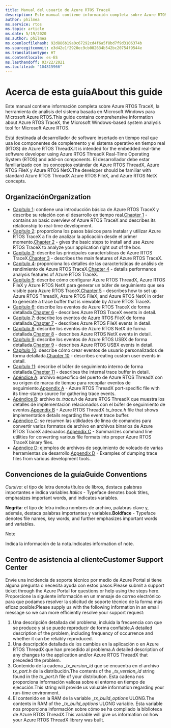 ```yaml
---
title: Manual del usuario de Azure RTOS TraceX
description: Este manual contiene información completa sobre Azure RTOS TraceX, la herramienta de análisis del sistema basada en Microsoft Windows de Microsoft.
author: philmea
ms.service: rtos
ms.topic: article
ms.date: 5/19/2020
ms.author: philmea
ms.openlocfilehash: 92d886b19a0c67292cd4f6a5f8bd7f9d3106374b
ms.sourcegitcommit: e3d42e1f2920ec9cb002634b542bc20754f9544e
ms.translationtype: HT
ms.contentlocale: es-ES
ms.lasthandoff: 03/22/2021
ms.locfileid: "104815966"
---
```

# <a name="about-this-guide"></a><span data-ttu-id="104c1-103">Acerca de esta guía</span><span class="sxs-lookup"><span data-stu-id="104c1-103">About this guide</span></span>

<span data-ttu-id="104c1-104">Este manual contiene información completa sobre Azure RTOS TraceX, la herramienta de análisis del sistema basada en Microsoft Windows para Microsoft Azure RTOS.</span><span class="sxs-lookup"><span data-stu-id="104c1-104">This guide contains comprehensive information about Azure RTOS TraceX, the Microsoft Windows-based system analysis tool for Microsoft Azure RTOS.</span></span>

<span data-ttu-id="104c1-105">Está destinada al desarrollador de software insertado en tiempo real que usa los componentes de complemento y el sistema operativo en tiempo real (RTOS) de Azure RTOS ThreadX.</span><span class="sxs-lookup"><span data-stu-id="104c1-105">It is intended for the embedded real-time software developer using Azure RTOS ThreadX Real-Time Operating System (RTOS) and add-on components.</span></span> <span data-ttu-id="104c1-106">El desarrollador debe estar familiarizado con los conceptos estándar de Azure RTOS ThreadX, Azure RTOS FileX y Azure RTOS NetX.</span><span class="sxs-lookup"><span data-stu-id="104c1-106">The developer should be familiar with standard Azure RTOS ThreadX Azure RTOS FileX, and Azure RTOS NetX concepts.</span></span>

## <a name="organization"></a><span data-ttu-id="104c1-107">Organización</span><span class="sxs-lookup"><span data-stu-id="104c1-107">Organization</span></span>

- <span data-ttu-id="104c1-108">[Capítulo 1](chapter1.md): contiene una introducción básica de Azure RTOS TraceX y describe su relación con el desarrollo en tiempo real.</span><span class="sxs-lookup"><span data-stu-id="104c1-108">[Chapter 1](chapter1.md) - contains an basic overview of Azure RTOS TraceX and describes its relationship to real-time development.</span></span>
- <span data-ttu-id="104c1-109">[Capítulo 2](chapter2.md): proporciona los pasos básicos para instalar y utilizar Azure RTOS TraceX a fin de analizar la aplicación desde el primer momento.</span><span class="sxs-lookup"><span data-stu-id="104c1-109">[Chapter 2](chapter2.md) - gives the basic steps to install and use Azure RTOS TraceX to analyze your application right out of the box.</span></span>
- <span data-ttu-id="104c1-110">[Capítulo 3](chapter3.md): describe las principales características de Azure RTOS TraceX.</span><span class="sxs-lookup"><span data-stu-id="104c1-110">[Chapter 3](chapter3.md) - describes the main features of Azure RTOS TraceX.</span></span>
- <span data-ttu-id="104c1-111">[Capítulo 4](chapter4.md): proporciona los detalles de las características de análisis de rendimiento de Azure RTOS TraceX.</span><span class="sxs-lookup"><span data-stu-id="104c1-111">[Chapter 4](chapter4.md) - details performance analysis features of Azure RTOS TraceX.</span></span>
- <span data-ttu-id="104c1-112">[Capítulo 5](chapter5.md): describe cómo configurar Azure RTOS ThreadX, Azure RTOS FileX y Azure RTOS NetX para generar un búfer de seguimiento que sea visible para Azure RTOS TraceX.</span><span class="sxs-lookup"><span data-stu-id="104c1-112">[Chapter 5](chapter5.md) - describes how to set up Azure RTOS ThreadX, Azure RTOS FileX, and Azure RTOS NetX in order to generate a trace buffer that is viewable by Azure RTOS TraceX.</span></span>
- <span data-ttu-id="104c1-113">[Capítulo 6](chapter6.md): describe los eventos de Azure RTOS TraceX de forma detallada.</span><span class="sxs-lookup"><span data-stu-id="104c1-113">[Chapter 6](chapter6.md) - describes Azure RTOS TraceX events in detail.</span></span>
- <span data-ttu-id="104c1-114">[Capítulo 7](chapter7.md): describe los eventos de Azure RTOS FileX de forma detallada.</span><span class="sxs-lookup"><span data-stu-id="104c1-114">[Chapter 7](chapter7.md) - describes Azure RTOS FileX events in detail.</span></span>
- <span data-ttu-id="104c1-115">[Capítulo 8](chapter8.md): describe los eventos de Azure RTOS NetX de forma detallada.</span><span class="sxs-lookup"><span data-stu-id="104c1-115">[Chapter 8](chapter8.md) - describes Azure RTOS NetX events in detail.</span></span>
- <span data-ttu-id="104c1-116">[Capítulo 9](chapter9.md): describe los eventos de Azure RTOS USBX de forma detallada.</span><span class="sxs-lookup"><span data-stu-id="104c1-116">[Chapter 9](chapter9.md) - describes Azure RTOS USBX events in detail.</span></span>
- <span data-ttu-id="104c1-117">[Capítulo 10](chapter10.md): describe cómo crear eventos de usuario personalizados de forma detallada.</span><span class="sxs-lookup"><span data-stu-id="104c1-117">[Chapter 10](chapter10.md) - describes creating custom user events in detail.</span></span>
- <span data-ttu-id="104c1-118">[Capítulo 11](chapter11.md): describe el búfer de seguimiento interno de forma detallada.</span><span class="sxs-lookup"><span data-stu-id="104c1-118">[Chapter 11](chapter11.md) - describes the internal trace buffer in detail.</span></span>
- <span data-ttu-id="104c1-119">[Apéndice A](appendix-a.md): archivo específico del puerto de Azure RTOS ThreadX con su origen de marca de tiempo para recopilar eventos de seguimiento.</span><span class="sxs-lookup"><span data-stu-id="104c1-119">[Appendix A](appendix-a.md) - Azure RTOS ThreadX port-specific file with its time-stamp source for gathering trace events.</span></span>
- <span data-ttu-id="104c1-120">[Apéndice B](appendix-b.md): archivo *tx_trace.h* de Azure RTOS ThreadX que muestra los detalles de implementación relacionados con el búfer de seguimiento de eventos.</span><span class="sxs-lookup"><span data-stu-id="104c1-120">[Appendix B](appendix-b.md) - Azure RTOS ThreadX *tx_trace.h* file that shows implementation details regarding the event trace buffer.</span></span>
- <span data-ttu-id="104c1-121">[Apéndice C](appendix-c.md): se resumen las utilidades de línea de comandos para convertir varios formatos de archivo en archivos binarios de Azure RTOS TraceX adecuados.</span><span class="sxs-lookup"><span data-stu-id="104c1-121">[Appendix C](appendix-c.md) - Summarizes command line utilities for converting various file formats into proper Azure RTOS TraceX binary files.</span></span>
- <span data-ttu-id="104c1-122">[Apéndice D](appendix-d.md): ejemplos de archivos de seguimiento de volcado de varias herramientas de desarrollo.</span><span class="sxs-lookup"><span data-stu-id="104c1-122">[Appendix D](appendix-d.md) - Examples of dumping trace files from various development tools.</span></span>

## <a name="guide-conventions"></a><span data-ttu-id="104c1-123">Convenciones de la guía</span><span class="sxs-lookup"><span data-stu-id="104c1-123">Guide Conventions</span></span>

<span data-ttu-id="104c1-124">*Cursiva*: el tipo de letra denota títulos de libros, destaca palabras importantes e indica variables.</span><span class="sxs-lookup"><span data-stu-id="104c1-124">*Italics* - Typeface denotes book titles, emphasizes important words, and indicates variables.</span></span>

<span data-ttu-id="104c1-125">**Negrita**: el tipo de letra indica nombres de archivo, palabras clave y, además, destaca palabras importantes y variables.</span><span class="sxs-lookup"><span data-stu-id="104c1-125">**Boldface** - Typeface denotes file names, key words, and further emphasizes important words and variables.</span></span>

> [!NOTE]
> <span data-ttu-id="104c1-126">Indica la información de la nota.</span><span class="sxs-lookup"><span data-stu-id="104c1-126">Indicates information of note.</span></span>

## <a name="customer-support-center"></a><span data-ttu-id="104c1-127">Centro de asistencia al cliente</span><span class="sxs-lookup"><span data-stu-id="104c1-127">Customer Support Center</span></span>

<span data-ttu-id="104c1-128">Envíe una incidencia de soporte técnico por medio de Azure Portal si tiene alguna pregunta o necesita ayuda con estos pasos.</span><span class="sxs-lookup"><span data-stu-id="104c1-128">Please submit a support ticket through the Azure Portal for questions or help using the steps here.</span></span> <span data-ttu-id="104c1-129">Proporcione la siguiente información en un mensaje de correo electrónico para que podamos resolver la solicitud de soporte técnico de la forma más eficaz posible:</span><span class="sxs-lookup"><span data-stu-id="104c1-129">Please supply us with the following information in an email message so we can more efficiently resolve your support request:</span></span>

1. <span data-ttu-id="104c1-130">Una descripción detallada del problema, incluida la frecuencia con que se produce y si se puede reproducir de forma confiable.</span><span class="sxs-lookup"><span data-stu-id="104c1-130">A detailed description of the problem, including frequency of occurrence and whether it can be reliably reproduced.</span></span>
2. <span data-ttu-id="104c1-131">Una descripción detallada de los cambios en la aplicación o en Azure RTOS ThreadX que han precedido al problema.</span><span class="sxs-lookup"><span data-stu-id="104c1-131">A detailed description of any changes to the application and/or Azure RTOS ThreadX that preceded the problem.</span></span>
3. <span data-ttu-id="104c1-132">Contenido de la cadena *_tx_version_id* que se encuentra en el archivo *tx_port.h* de la distribución.</span><span class="sxs-lookup"><span data-stu-id="104c1-132">The contents of the *_tx_version_id* string found in the *tx_port.h* file of your distribution.</span></span> <span data-ttu-id="104c1-133">Esta cadena nos proporciona información valiosa sobre el entorno en tiempo de ejecución.</span><span class="sxs-lookup"><span data-stu-id="104c1-133">This string will provide us valuable information regarding your run-time environment.</span></span>
4. <span data-ttu-id="104c1-134">El contenido en la RAM de la variable *_tx_build_options* ULONG.</span><span class="sxs-lookup"><span data-stu-id="104c1-134">The contents in RAM of the *_tx_build_options* ULONG variable.</span></span> <span data-ttu-id="104c1-135">Esta variable nos proporciona información sobre cómo se ha compilado la biblioteca de Azure RTOS ThreadX.</span><span class="sxs-lookup"><span data-stu-id="104c1-135">This variable will give us information on how your Azure RTOS ThreadX library was built.</span></span>
